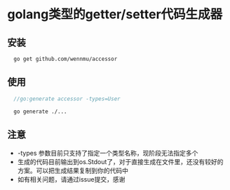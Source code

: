 # golang类型的getter/setter代码生成器

## 安装

```shell
  go get github.com/wennmu/accessor
```

## 使用

```go
  //go:generate accessor -types=User
```

```shell
  go generate ./...
```

## 注意

- -types 参数目前只支持了指定一个类型名称，现阶段无法指定多个
- 生成的代码目前输出到os.Stdout了，对于直接生成在文件里，还没有较好的方案。可以把生成结果复制到你的代码中
- 如有相关问题，请通过issue提交，感谢
